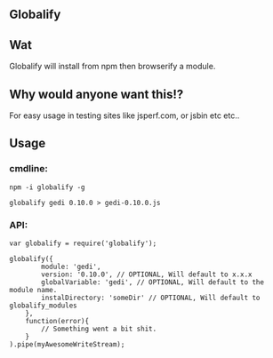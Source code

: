 ## Globalify

## Wat

Globalify will install from npm then browserify a module.

## Why would anyone want this!?

For easy usage in testing sites like jsperf.com, or jsbin etc etc..

## Usage

### cmdline:

    npm -i globalify -g

    globalify gedi 0.10.0 > gedi-0.10.0.js

### API:

    var globalify = require('globalify');

    globalify({
            module: 'gedi',
            version: '0.10.0', // OPTIONAL, Will default to x.x.x
            globalVariable: 'gedi', // OPTIONAL, Will default to the module name.
            instalDirectory: 'someDir' // OPTIONAL, Will default to globalify_modules
        },
        function(error){
            // Something went a bit shit.
        }
    ).pipe(myAwesomeWriteStream);